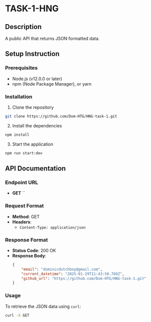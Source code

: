 # TASK-1-HNG

## Description

A public API that returns JSON formatted data.

## Setup Instruction

### Prerequisites
- Node.js (v12.0.0 or later)
- npm (Node Package Manager), or yarn

### Installation
1. Clone the repository
```bash
git clone https://github.com/Dom-HTG/HNG-task-1.git
```
2. Install the dependencies
```bash
npm install
```
3. Start the application
```bash
npm run start:dev
```
## API Documentation

### Endpoint URL
- **GET** ``
### Request Format
- **Method**: GET
- **Headers**:
  - `Content-Type: application/json`
### Response Format
- **Status Code**: 200 OK
- **Response Body**:
  ```json
  {
      "email": "dominicdutchboy@gmail.com",
      "current_datetime": "2025-01-29T11:43:50.769Z",
      "github_url": "https://github.com/Dom-HTG/HNG-task-1.git"
  }
  ```
### Usage
To retrieve the JSON data using `curl`:
```bash
curl -X GET 
```




